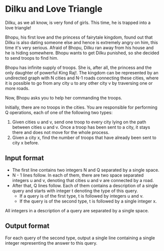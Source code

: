 # Dilku and Love Triangle

Dilku, as we all know, is very fond of girls. This time, he is trapped into a love triangle!

Bhopu, his first love and the princess of fairytale kingdom, found out that Dilku is also dating someone else and hence is extremely angry on him, this time it's very serious. Afraid of Bhopu, Dilku ran away from his house and he is hiding somewhere. Bhopu wants to get Dilku punished, so she decided to send troops to find him.

Bhopu has infinite supply of troops. She is, after all, the princess and the only daughter of powerful King Raj!. The kingdom can be represented by an undirected graph with N cities and N-1 roads connecting these cities, where it is possible to go from any city u to any other city v by traversing one or more roads.

Now, Bhopu asks you to help her commanding the troops.

Initially, there are no troops in the cities. You are responsible for performing Q operations, each of one of the following two types:

1. Given cities u and v, send one troop to every city lying on the path between cities u and v. Once a troop has been sent to a city, it stays there and does not move for the whole process.
2. Given a city x, find the number of troops that have already been sent to city x before.

## Input format

- The first line contains two integers N and Q separated by a single space.
- N - 1 lines follow. In each of them, there are two space separated integers u and v, denoting that cities u and v are connected by a road.
- After that, Q lines follow. Each of them contains a description of a single query and starts with integer t denoting the type of this query.
  - If a query is of the first type, t is followed by integers u and v.
  - If the query is of the second type, t is followed by a single integer x.

All integers in a description of a query are separated by a single space.

## Output format

For each query of the second type, output a single line containing a single integer representing the answer to this query.

